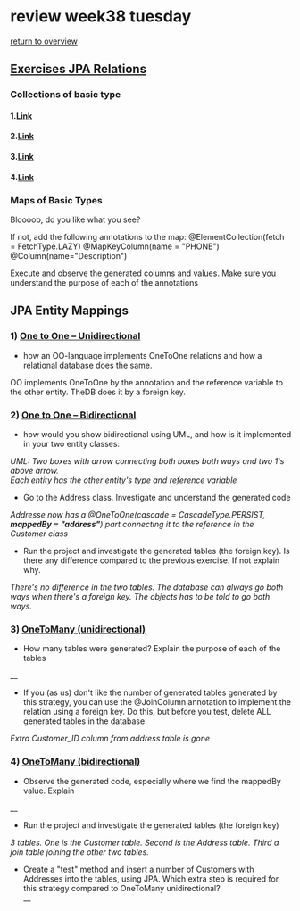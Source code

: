 # review week38 tuesday  
[return to overview](https://github.com/cph-ms782/review_week38)  

  
## [Exercises JPA Relations](https://docs.google.com/document/d/18gU-VJALIQTQeoMx-jmhVq9fb_G7PN4HC_qr7nArkhg/edit#)   
### Collections of basic type  

#### 1.[Link](https://github.com/cph-ms782/review_week38_tuesday/blob/a5b11b3bca65d8cf063b30e57c73a24ae26cf99c/src/main/java/entities/Customer.java#L18)  

#### 2.[Link](https://github.com/cph-ms782/review_week38_tuesday/blob/a5b11b3bca65d8cf063b30e57c73a24ae26cf99c/src/main/java/entities/Customer.java#L29)  

#### 3.[Link](https://github.com/cph-ms782/review_week38_tuesday/blob/master/src/main/java/test/Tester.java)  

#### 4.[Link](https://github.com/cph-ms782/review_week38_tuesday/blob/7475e9e6acd397f7fbf841823579e9163ab8be5a/src/main/java/entities/Customer.java#L27)  
  


### Maps of Basic Types  
Bloooob, do you like what you see?  

If not, add the following annotations to the map:
@ElementCollection(fetch = FetchType.LAZY)
@MapKeyColumn(name = "PHONE")
@Column(name="Description")

Execute and observe the generated columns and values. Make sure you understand the purpose of each of the annotations

## JPA Entity Mappings  

### 1) [One to One – Unidirectional](https://github.com/cph-ms782/review_week38_tuesday/tree/master/OneToOne-Unidirectional/src/main/java)  
* how an OO-language implements OneToOne relations and how a relational database does the same.

OO implements OneToOne by the annotation and the reference variable to the other entity. TheDB does it by a foreign key.  

### 2) [One to One – Bidirectional](https://github.com/cph-ms782/review_week38_tuesday/tree/master/OneToOne-Bidirectional/src/main/java)  
  * how would you show bidirectional using UML, and how is it implemented in your two entity classes:  
  
_UML: Two boxes with arrow connecting both boxes both ways and two 1's above arrow.  
Each entity has the other entity's type and reference variable_  

* Go to the Address class. Investigate and understand the generated code

_Addresse now has a @OneToOne(cascade = CascadeType.PERSIST, **mappedBy = "address"**) part connecting it to the reference in the Customer class_

* Run the project and investigate the generated tables (the foreign key). Is there any difference compared to the previous exercise. If not explain why.  

_There's no difference in the two tables. The database can always go both ways when there's a foreign key. The objects has to be told to go both ways._
 

### 3) [OneToMany (unidirectional)](https://github.com/cph-ms782/review_week38_tuesday/tree/master/OneToMany-Unidirectional/src/main/java)  
 * How many tables were generated? Explain the purpose of each of the tables  

__ 

 * If you (as us) don't like the number of generated tables generated by this strategy, you can use the @JoinColumn annotation to implement the relation using a foreign key. Do this, but before you test, delete ALL generated tables in the database  

_Extra Customer_ID column from address table is gone_



### 4) [OneToMany (bidirectional)](https://github.com/cph-ms782/review_week38_tuesday/tree/master/OneToMany-Bidirectional/src/main/java)  
 * Observe the generated code, especially where we find the mappedBy value. Explain  
 
__

 * Run the project and investigate the generated tables (the foreign key)  
 
_3 tables. One is the Customer table. Second is the Address table. Third a join table joining the other two tables._

 * Create a "test" method and insert a number of Customers with Addresses into the tables, using JPA. Which extra step is required for this strategy compared to OneToMany unidirectional?  
__

